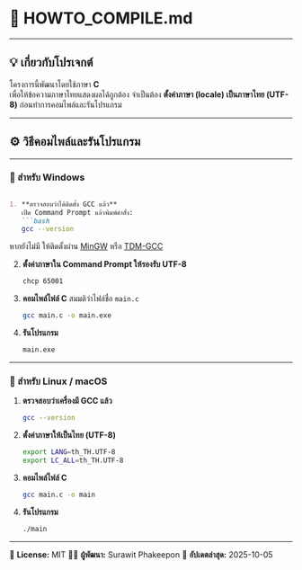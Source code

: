 # 🧩 HOWTO_COMPILE.md
---
## 💡 เกี่ยวกับโปรเจกต์
โครงการนี้พัฒนาโดยใช้ภาษา **C**  
เพื่อให้ข้อความภาษาไทยแสดงผลได้ถูกต้อง จำเป็นต้อง **ตั้งค่าภาษา (locale) เป็นภาษาไทย (UTF-8)** ก่อนทำการคอมไพล์และรันโปรแกรม

---

## ⚙️ วิธีคอมไพล์และรันโปรแกรม
---
### 🔹 สำหรับ Windows
````markdown

1. **ตรวจสอบว่าได้ติดตั้ง GCC แล้ว**  
   เปิด Command Prompt แล้วพิมพ์คำสั่ง:
   ```bash
   gcc --version
````

หากยังไม่มี ให้ติดตั้งผ่าน [MinGW](https://sourceforge.net/projects/mingw/) หรือ [TDM-GCC](https://jmeubank.github.io/tdm-gcc/)

2. **ตั้งค่าภาษาใน Command Prompt ให้รองรับ UTF-8**

   ```bash
   chcp 65001
   ```

3. **คอมไพล์ไฟล์ C**
   สมมติว่าไฟล์ชื่อ `main.c`

   ```bash
   gcc main.c -o main.exe
   ```

4. **รันโปรแกรม**

   ```bash
   main.exe
   ```


---

### 🔹 สำหรับ Linux / macOS

1. **ตรวจสอบว่าเครื่องมี GCC แล้ว**

   ```bash
   gcc --version
   ```

2. **ตั้งค่าภาษาให้เป็นไทย (UTF-8)**

   ```bash
   export LANG=th_TH.UTF-8
   export LC_ALL=th_TH.UTF-8
   ```

3. **คอมไพล์ไฟล์ C**

   ```bash
   gcc main.c -o main
   ```

4. **รันโปรแกรม**

   ```bash
   ./main
   ```

---




📄 **License:** MIT
👨‍💻 **ผู้พัฒนา:** Surawit Phakeepon
📅 **อัปเดตล่าสุด:** 2025-10-05



